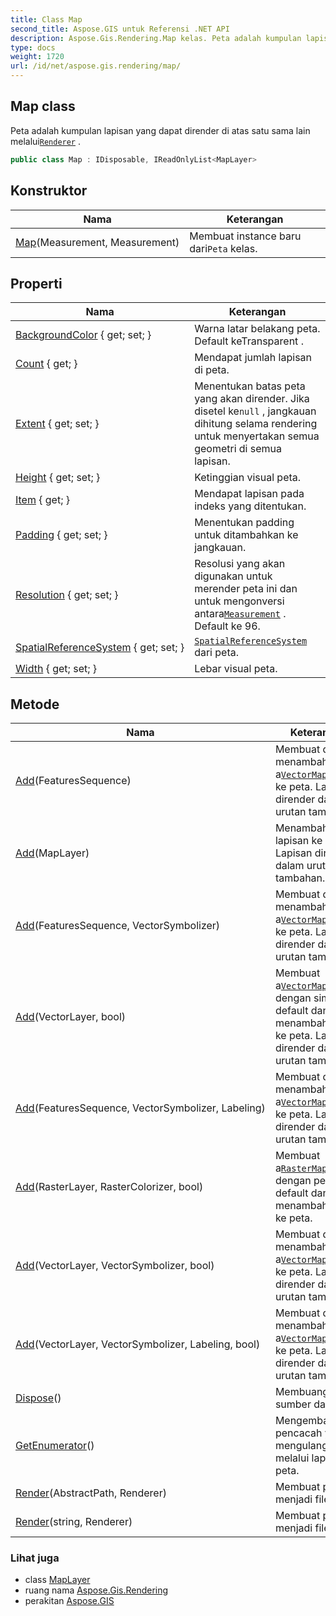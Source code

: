 ```yaml
---
title: Class Map
second_title: Aspose.GIS untuk Referensi .NET API
description: Aspose.Gis.Rendering.Map kelas. Peta adalah kumpulan lapisan yang dapat dirender di atas satu sama lain melaluiRenderer .
type: docs
weight: 1720
url: /id/net/aspose.gis.rendering/map/
---
```

## Map class

Peta adalah kumpulan lapisan yang dapat dirender di atas satu sama lain melalui[`Renderer`](../renderer/) .

```csharp
public class Map : IDisposable, IReadOnlyList<MapLayer>
```

## Konstruktor

| Nama | Keterangan |
| --- | --- |
| [Map](map/)(Measurement, Measurement) | Membuat instance baru dari`Peta` kelas. |

## Properti

| Nama | Keterangan |
| --- | --- |
| [BackgroundColor](../../aspose.gis.rendering/map/backgroundcolor/) { get; set; } | Warna latar belakang peta. Default keTransparent . |
| [Count](../../aspose.gis.rendering/map/count/) { get; } | Mendapat jumlah lapisan di peta. |
| [Extent](../../aspose.gis.rendering/map/extent/) { get; set; } | Menentukan batas peta yang akan dirender. Jika disetel ke`null` , jangkauan dihitung selama rendering untuk menyertakan semua geometri di semua lapisan. |
| [Height](../../aspose.gis.rendering/map/height/) { get; set; } | Ketinggian visual peta. |
| [Item](../../aspose.gis.rendering/map/item/) { get; } | Mendapat lapisan pada indeks yang ditentukan. |
| [Padding](../../aspose.gis.rendering/map/padding/) { get; set; } | Menentukan padding untuk ditambahkan ke jangkauan. |
| [Resolution](../../aspose.gis.rendering/map/resolution/) { get; set; } | Resolusi yang akan digunakan untuk merender peta ini dan untuk mengonversi antara[`Measurement`](../measurement/) . Default ke 96. |
| [SpatialReferenceSystem](../../aspose.gis.rendering/map/spatialreferencesystem/) { get; set; } | [`SpatialReferenceSystem`](./spatialreferencesystem/) dari peta. |
| [Width](../../aspose.gis.rendering/map/width/) { get; set; } | Lebar visual peta. |

## Metode

| Nama | Keterangan |
| --- | --- |
| [Add](../../aspose.gis.rendering/map/add/#add)(FeaturesSequence) | Membuat dan menambahkan a[`VectorMapLayer`](../vectormaplayer/) ke peta. Lapisan dirender dalam urutan tambahan. |
| [Add](../../aspose.gis.rendering/map/add/#add_4)(MapLayer) | Menambahkan lapisan ke peta. Lapisan dirender dalam urutan tambahan. |
| [Add](../../aspose.gis.rendering/map/add/#add_1)(FeaturesSequence, VectorSymbolizer) | Membuat dan menambahkan a[`VectorMapLayer`](../vectormaplayer/) ke peta. Lapisan dirender dalam urutan tambahan. |
| [Add](../../aspose.gis.rendering/map/add/#add_7)(VectorLayer, bool) | Membuat a[`VectorMapLayer`](../vectormaplayer/) dengan simbol default dan menambahkannya ke peta. Lapisan dirender dalam urutan tambahan. |
| [Add](../../aspose.gis.rendering/map/add/#add_2)(FeaturesSequence, VectorSymbolizer, Labeling) | Membuat dan menambahkan a[`VectorMapLayer`](../vectormaplayer/) ke peta. Lapisan dirender dalam urutan tambahan. |
| [Add](../../aspose.gis.rendering/map/add/#add_3)(RasterLayer, RasterColorizer, bool) | Membuat a[`RasterMapLayer`](../rastermaplayer/) dengan pewarna default dan menambahkannya ke peta. |
| [Add](../../aspose.gis.rendering/map/add/#add_6)(VectorLayer, VectorSymbolizer, bool) | Membuat dan menambahkan a[`VectorMapLayer`](../vectormaplayer/) ke peta. Lapisan dirender dalam urutan tambahan. |
| [Add](../../aspose.gis.rendering/map/add/#add_5)(VectorLayer, VectorSymbolizer, Labeling, bool) | Membuat dan menambahkan a[`VectorMapLayer`](../vectormaplayer/) ke peta. Lapisan dirender dalam urutan tambahan. |
| [Dispose](../../aspose.gis.rendering/map/dispose/)() | Membuang sumber daya. |
| [GetEnumerator](../../aspose.gis.rendering/map/getenumerator/)() | Mengembalikan pencacah yang mengulang melalui lapisan di peta. |
| [Render](../../aspose.gis.rendering/map/render/#render)(AbstractPath, Renderer) | Membuat peta menjadi file. |
| [Render](../../aspose.gis.rendering/map/render/#render_1)(string, Renderer) | Membuat peta menjadi file. |

### Lihat juga

* class [MapLayer](../maplayer/)
* ruang nama [Aspose.Gis.Rendering](../../aspose.gis.rendering/)
* perakitan [Aspose.GIS](../../)


